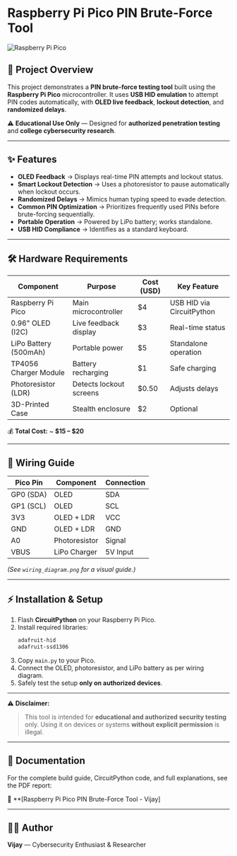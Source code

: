 # Raspberry Pi Pico PIN Brute-Force Tool

![Raspberry Pi Pico](https://www.raspberrypi.com/app/uploads/2021/01/pico-1-768x512.jpg)

## **📌 Project Overview**
This project demonstrates a **PIN brute-force testing tool** built using the **Raspberry Pi Pico** microcontroller. It uses **USB HID emulation** to attempt PIN codes automatically, with **OLED live feedback**, **lockout detection**, and **randomized delays**.

⚠️ **Educational Use Only** — Designed for **authorized penetration testing** and **college cybersecurity research**.

---

## **✨ Features**
- **OLED Feedback** → Displays real-time PIN attempts and lockout status.
- **Smart Lockout Detection** → Uses a photoresistor to pause automatically when lockout occurs.
- **Randomized Delays** → Mimics human typing speed to evade detection.
- **Common PIN Optimization** → Prioritizes frequently used PINs before brute-forcing sequentially.
- **Portable Operation** → Powered by LiPo battery; works standalone.
- **USB HID Compliance** → Identifies as a standard keyboard.

---

## **🛠 Hardware Requirements**
| Component            | Purpose                      | Cost (USD) | Key Feature |
|---------------------|-------------------------------|------------|-------------|
| Raspberry Pi Pico   | Main microcontroller         | $4         | USB HID via CircuitPython |
| 0.96" OLED (I2C)    | Live feedback display        | $3         | Real-time status |
| LiPo Battery (500mAh) | Portable power             | $5         | Standalone operation |
| TP4056 Charger Module | Battery recharging         | $1         | Safe charging |
| Photoresistor (LDR) | Detects lockout screens     | $0.50      | Adjusts delays |
| 3D-Printed Case     | Stealth enclosure           | $2         | Optional |

💰 **Total Cost:** ~ **$15 – $20**

---

## **🔌 Wiring Guide**
| Pico Pin | Component       | Connection |
|----------|----------------|------------|
| GP0 (SDA) | OLED           | SDA |
| GP1 (SCL) | OLED           | SCL |
| 3V3      | OLED + LDR      | VCC |
| GND      | OLED + LDR      | GND |
| A0       | Photoresistor   | Signal |
| VBUS     | LiPo Charger    | 5V Input |

*(See `wiring_diagram.png` for a visual guide.)*

---

## **⚡ Installation & Setup**
1. Flash **CircuitPython** on your Raspberry Pi Pico.
2. Install required libraries:
   ```bash
   adafruit-hid
   adafruit-ssd1306
   ```
3. Copy `main.py` to your Pico.
4. Connect the OLED, photoresistor, and LiPo battery as per wiring diagram.
5. Safely test the setup **only on authorized devices**.

---

⚠️ **Disclaimer:**
> This tool is intended for **educational and authorized security testing** only. Using it on devices or systems **without explicit permission** is illegal.

---

## **📄 Documentation**
For the complete build guide, CircuitPython code, and full explanations, see the PDF report:

📄 **[Raspberry Pi Pico PIN Brute-Force Tool - Vijay]

---

## **👨‍💻 Author**
**Vijay** — Cybersecurity Enthusiast & Researcher
